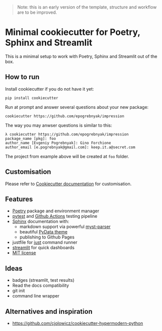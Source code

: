 > Note: this is an early version of the template, structure and workflow are to be improved.

# Minimal cookiecutter for Poetry, Sphinx and Streamlit 

This is a minimal setup to work with Poetry, Sphinx and Streamlit out of the box.

## How to run

Install cookiecutter if you do not have it yet:

```
pip install cookiecutter
```

Run at prompt and answer several questions about your new package:

```
cookiecutter https://github.com/epogrebnyak/impression
```

The way you may anwser questions is similar to this:

```console
λ cookiecutter https://github.com/epogrebnyak/impression
package_name [pkg]: foo
author_name [Evgeniy Pogrebnyak]: Gino Forchione
author_email [e.pogrebnyak@gmail.com]: keep.it.a@secret.com
```

The project from example above will be created at `foo` folder. 

## Customisation

Please refer to [Cookiecutter documentation](https://cookiecutter.readthedocs.io)
for customisation.

## Features

 - [Poetry](https://python-poetry.org/) package and environment manager
 - [pytest](https://docs.pytest.org/en/stable/) and [Github Actions](https://docs.github.com/en/free-pro-team@latest/actions) testing pipeline
 - [Sphinx](https://www.sphinx-doc.org/en/master/) documentation with:
   - markdown support via powerful [myst-parser](https://myst-parser.readthedocs.io/en/latest/)
   - beautiful [PyData theme](https://pydata-sphinx-theme.readthedocs.io/en/latest/)
   - publishing to Github Pages
- justfile for [just](https://github.com/casey/just) command runner
- [streamlit](https://docs.streamlit.io/en/stable/) for quick dashboards
- [MIT license](LISENCE)

## Ideas

- badges (streamlit, test results)
- Read the docs compatibility 
- git init
- command line wrapper

<!--
## Not yet

 - precommit hooks
 - nox
 - coverage
!--> 
 
## Alternatives and inspiration

- https://github.com/cjolowicz/cookiecutter-hypermodern-python

